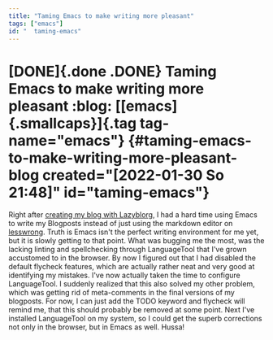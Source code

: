```yaml
---
title: "Taming Emacs to make writing more pleasant"
tags: ["emacs"]
id: "  taming-emacs"
---
```


[DONE]{.done .DONE} Taming Emacs to make writing more pleasant :blog: [[emacs]{.smallcaps}]{.tag tag-name="emacs"} {#taming-emacs-to-make-writing-more-pleasant-blog created="[2022-01-30 So 21:48]" id="taming-emacs"}
==================================================================================================================

Right after [creating my blog with Lazyblorg](id:19-01-2022-first-post),
I had a hard time using Emacs to write my Blogposts instead of just
using the markdown editor on [lesswrong](https://lesswrong.com). Truth
is Emacs isn\'t the perfect writing environment for me yet, but it is
slowly getting to that point. What was bugging me the most, was the
lacking linting and spellchecking through LanguageTool that I\'ve grown
accustomed to in the browser. By now I figured out that I had disabled
the default flycheck features, which are actually rather neat and very
good at identifying my mistakes. I\'ve now actually taken the time to
configure LanguageTool. I suddenly realized that this also solved my
other problem, which was getting rid of meta-comments in the final
versions of my blogposts. For now, I can just add the TODO keyword and
flycheck will remind me, that this should probably be removed at some
point. Next I\'ve installed LanguageTool on my system, so I could get
the superb corrections not only in the browser, but in Emacs as well.
Hussa!
